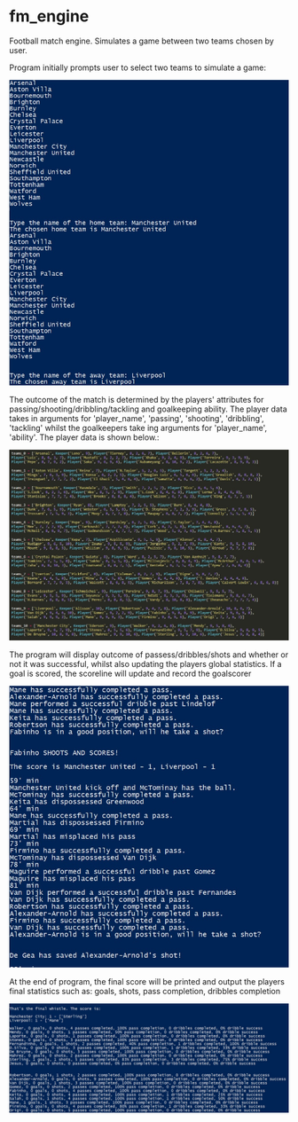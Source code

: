 # fm_engine
Football match engine. Simulates a game between two teams chosen by user.

Program initially prompts user to select two teams to simulate a game:

![image](initial.jpg)


The outcome of the match is determined by the players' attributes for passing/shooting/dribbling/tackling and goalkeeping ability. 
The player data takes in arguments for 'player_name', 'passing', 'shooting', 'dribbling', 'tackling' whilst the goalkeepers take ing arguments for 'player_name', 'ability'.
The player data is shown below.:

![image](player_data.jpg)

The program will display outcome of passess/dribbles/shots and whether or not it was successful, whilst also updating the players global statistics.
If a goal is scored, the scoreline will update and record the goalscorer

![image](match.jpg)


At the end of program, the final score will be printed and output the players final statistics such as:
goals, shots, pass completion, dribbles completion

![image](final_stats.jpg)


